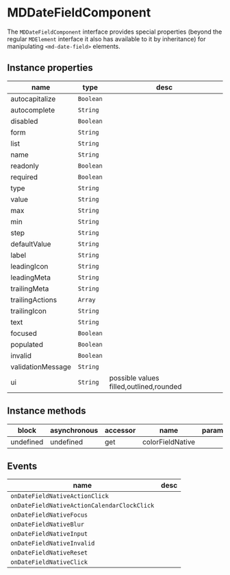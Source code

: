 # MDDateFieldComponent
The `MDDateFieldComponent` interface provides special properties (beyond the regular `MDElement` interface it also has available to it by inheritance) for manipulating `<md-date-field>` elements.

## Instance properties

name|type|desc
---|---|---
autocapitalize|`Boolean`|
autocomplete|`String`|
disabled|`Boolean`|
form|`String`|
list|`String`|
name|`String`|
readonly|`Boolean`|
required|`Boolean`|
type|`String`|
value|`String`|
max|`String`|
min|`String`|
step|`String`|
defaultValue|`String`|
label|`String`|
leadingIcon|`String`|
leadingMeta|`String`|
trailingMeta|`String`|
trailingActions|`Array`|
trailingIcon|`String`|
text|`String`|
focused|`Boolean`|
populated|`Boolean`|
invalid|`Boolean`|
validationMessage|`String`|
ui|`String`|possible values filled,outlined,rounded

## Instance methods

block| asynchronous | accessor| name| parameters
---| --- | ---| ---| ---
undefined| undefined | get| colorFieldNative| 

## Events

name|desc
---|---
`onDateFieldNativeActionClick`|
`onDateFieldNativeActionCalendarClockClick`|
`onDateFieldNativeFocus`|
`onDateFieldNativeBlur`|
`onDateFieldNativeInput`|
`onDateFieldNativeInvalid`|
`onDateFieldNativeReset`|
`onDateFieldNativeClick`|

